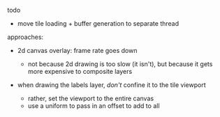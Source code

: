 todo
- move tile loading + buffer generation to separate thread

approaches:
- 2d canvas overlay: frame rate goes down
  - not because 2d drawing is too slow (it isn't), but because it gets more
    expensive to composite layers

- when drawing the labels layer, *don't* confine it to the tile viewport
  - rather, set the viewport to the entire canvas
  - use a uniform to pass in an offset to add to all

